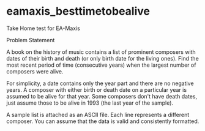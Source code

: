 # eamaxis_besttimetobealive
Take Home test for EA-Maxis

Problem Statement

A book on the history of music contains a list of prominent composers with dates of their birth and death (or only birth date for the living ones). Find the most recent period of time (consecutive years) when the largest number of composers were alive.

For simplicity, a date contains only the year part and there are no negative years. A composer with either birth or death date on a particular year is assumed to be alive for that year. Some composers don't have death dates, just assume those to be alive in 1993 (the last year of the sample).

A sample list is attached as an ASCII file. Each line represents a different composer. You can assume that the data is valid and consistently formatted.